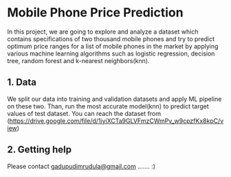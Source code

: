 # Mobile Phone Price Prediction

In this project, we are going to explore and analyze a dataset which contains specifications of two thousand mobile phones and try to predict optimum price ranges for a list of mobile phones in the market by applying various machine learning algorithms such as logistic regression, decision tree, random forest and k-nearest neighbors(knn). 


## 1. Data 

We split our data into training and validation datasets and apply ML pipeline on these two. Than, run the most accurate model(knn) to predict target values of test dataset. You can reach the dataset from (https://drive.google.com/file/d/1jyiXCTa9GLVFmzCWmPv_w9cpzfKx8kpC/view)


## 2. Getting help 

Please contact gadupudimrudula@gmail.com ....... :)

